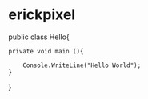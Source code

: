 # erickpixel

public class Hello{

    private void main (){
    
        Console.WriteLine("Hello World");
    }
}
